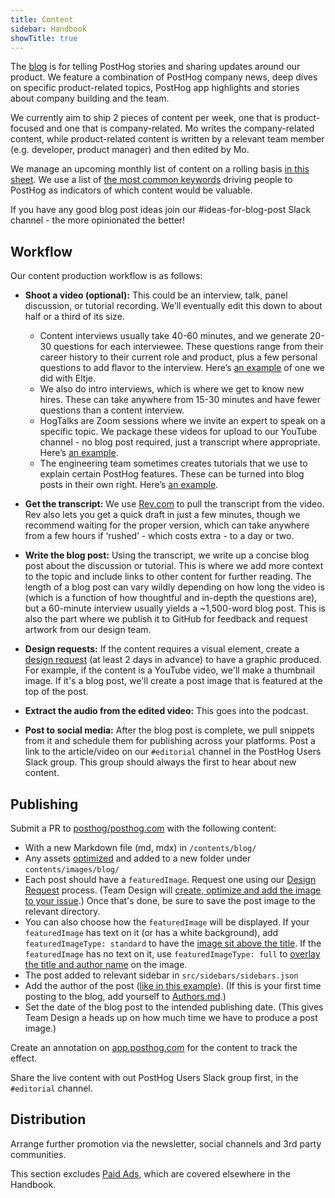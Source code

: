 ```yaml
---
title: Content
sidebar: Handbook
showTitle: true
---
```


The [blog](/blog) is for telling PostHog stories and sharing updates around our product. We feature a combination of PostHog company news, deep dives on specific product-related topics, PostHog app highlights and stories about company building and the team. 

We currently aim to ship 2 pieces of content per week, one that is product-focused and one that is company-related. Mo writes the company-related content, while product-related content is written by a relevant team member (e.g. developer, product manager) and then edited by Mo. 

We manage an upcoming monthly list of content on a rolling basis [in this sheet](https://docs.google.com/spreadsheets/d/1-6QYxi46d5y88BQ8vdGWmgrFZBbCMs1CAIc5JGLuf4Y/edit?copiedFromTrash#gid=0). We use a list of [the most common keywords](https://github.com/PostHog/meta/issues/14) driving people to PostHog as indicators of which content would be valuable. 

If you have any good blog post ideas join our #ideas-for-blog-post Slack channel - the more opinionated the better!

## Workflow

Our content production workflow is as follows:

* **Shoot a video (optional):** This could be an interview, talk, panel discussion, or tutorial recording. We’ll eventually edit this down to about half or a third of its size.
  * Content interviews usually take 40-60 minutes, and we generate 20-30 questions for each interviewee. These questions range from their career history to their current role and product, plus a few personal questions to add flavor to the interview. Here’s [an example](https://www.youtube.com/watch?v=gMYWond64lM) of one we did with Eltje.
  * We also do intro interviews, which is where we get to know new hires. These can take anywhere from 15-30 minutes and have fewer questions than a content interview.
  * HogTalks are Zoom sessions where we invite an expert to speak on a specific topic. We package these videos for upload to our YouTube channel - no blog post required, just a transcript where appropriate. Here’s [an example](https://www.youtube.com/watch?v=JvjK-YA9Ieo). 
  * The engineering team sometimes creates tutorials that we use to explain certain PostHog features. These can be turned into blog posts in their own right. Here’s [an example](https://www.youtube.com/watch?v=3_yH24Bh0HE). 
* **Get the transcript:** We use [Rev.com](https://rev.com) to pull the transcript from the video. Rev also lets you get a quick draft in just a few minutes, though we recommend waiting for the proper version, which can take anywhere from a few hours if ‘rushed’ - which costs extra - to a day or two.
* **Write the blog post:** Using the transcript, we write up a concise blog post about the discussion or tutorial. This is where we add more context to the topic and include links to other content for further reading. The length of a blog post can vary wildly depending on how long the video is (which is a function of how thoughtful and in-depth the questions are), but a 60-minute interview usually yields a ~1,500-word blog post. This is also the part where we publish it to GitHub for feedback and request artwork from our design team.
* **Design requests:** If the content requires a visual element, create a [design request](https://posthog.com/handbook/company/working-with-design) (at least 2 days in advance) to have a graphic produced. For example, if the content is a YouTube video, we'll make a thumbnail image. If it's a blog post, we'll create a post image that is featured at the top of the post.

* **Extract the audio from the edited video:** This goes into the podcast.
* **Post to social media:** After the blog post is complete, we pull snippets from it and schedule them for publishing across your platforms. Post a link to the article/video on our `#editorial` channel in the PostHog Users Slack group. This group should always the first to hear about new content.




## Publishing

Submit a PR to [posthog/posthog.com](https://github.com/posthog/posthog.com) with the following content:

- With a new Markdown file (md, mdx) in `/contents/blog/`
- Any assets [optimized](docs/contribute/updating-documentation) and added to a new folder under `contents/images/blog/`
- Each post should have a `featuredImage`. Request one using our [Design Request](/handbook/company/working-with-design) process. (Team Design will [create, optimize and add the image to your issue](/handbook/growth/marketing/exporting-blog-post-image).) Once that's done, be sure to save the post image to the relevant directory.
- You can also choose how the `featuredImage` will be displayed. If your `featuredImage` has text on it (or has a white background), add `featuredImageType: standard` to have the [image sit above the title](https://posthog.com/blog/yc-top-companies). If the `featuredImage` has no text on it, use `featuredImageType: full` to [overlay the title and author name](https://posthog.com/blog/intro-phil-leggetter) on the image.
- The post added to relevant sidebar in `src/sidebars/sidebars.json`
- Add the author of the post ([like in this example](https://github.com/PostHog/posthog.com/blob/master/contents/blog/100-times-more-events.md)). (If this is your first time posting to the blog, add yourself to [Authors.md](https://github.com/PostHog/posthog.com/blob/master/contents/authors.md).)
- Set the date of the blog post to the intended publishing date. (This gives Team Design a heads up on how much time we have to produce a post image.)

Create an annotation on [app.posthog.com](https://app.posthog.com) for the content to track the effect.

Share the live content with out PostHog Users Slack group first, in the `#editorial` channel.

## Distribution

Arrange further promotion via the newsletter, social channels and 3rd party communities.

This section excludes [Paid Ads](/handbook/growth/marketing/paid), which are covered elsewhere in the Handbook.
